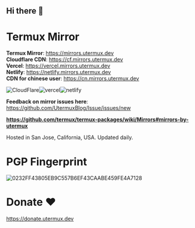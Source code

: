 ## Hi there 👋

# Termux Mirror  

**Termux Mirror**: https://mirrors.utermux.dev  
**Cloudflare CDN**: https://cf.mirrors.utermux.dev  
**Vercel**: https://vercel.mirrors.utermux.dev    
**Netlify**: https://netlify.mirrors.utermux.dev  
**CDN for chinese user**: https://cn.mirrors.utermux.dev  

![CloudFlare](https://avatars.githubusercontent.com/u/314135?s=100&v=4)![vercel](https://avatars.githubusercontent.com/u/14985020?s=100&v=4)![netlify](https://avatars.githubusercontent.com/u/7892489?s=100&v=4)

**Feedback on mirror issues here**: https://github.com/UtermuxBlog/Issue/issues/new  

**https://github.com/termux/termux-packages/wiki/Mirrors#mirrors-by-utermux**

Hosted in San Jose, California, USA. Updated daily.

# PGP Fingerprint

![0232FF43805EB9C557B6EF43CAABE459FE4A7128](https://img.shields.io/badge/PGP-0232%20FF43%20805E%20B9C5%2057B6%20EF43%20CAAB%20E459%20FE4A%207128-green?style=for-the-badge)

# Donate ❤

https://donate.utermux.dev
